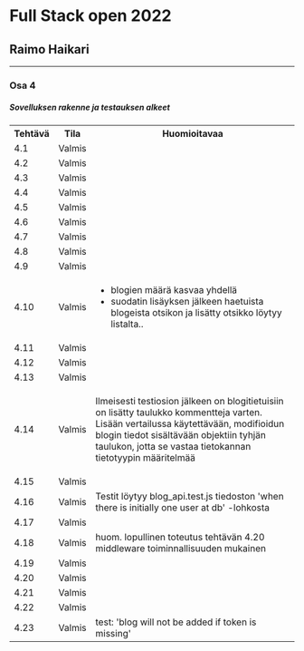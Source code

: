 # Full Stack open 2022
## Raimo Haikari

---

### Osa 4

##### Sovelluksen rakenne ja testauksen alkeet

<table>
  <tr>
    <th>Tehtävä</th>
    <th>Tila</th>
    <th>Huomioitavaa</th>
  </tr>
  <tr>
    <td>4.1</td>
    <td>Valmis</td>
    <td></td>
  </tr>
  <tr>
    <td>4.2</td>
    <td>Valmis</td>
    <td></td>
  </tr>
  <tr>
    <td>4.3</td>
    <td>Valmis</td>
    <td></td>
  </tr>
  <tr>
    <td>4.4</td>
    <td>Valmis</td>
    <td></td>
  </tr>
  <tr>
    <td>4.5</td>
    <td>Valmis</td>
    <td></td>
  </tr>
  <tr>
    <td>4.6</td>
    <td>Valmis</td>
    <td></td>
  </tr>
  <tr>
    <td>4.7</td>
    <td>Valmis</td>
    <td></td>
  </tr>
  <tr>
    <td>4.8</td>
    <td>Valmis</td>
    <td></td>
  </tr>
  <tr>
    <td>4.9</td>
    <td>Valmis</td>
    <td></td>
  </tr>
  <tr>
    <td>4.10</td>
    <td>Valmis</td>
    <td>
      <ul>
        <li>blogien määrä kasvaa yhdellä</li>
        <li>suodatin lisäyksen jälkeen haetuista blogeista otsikon ja lisätty otsikko löytyy listalta..</li>
      </ul>
    </td>
  </tr>
  <tr>
    <td>4.11</td>
    <td>Valmis</td>
    <td></td>
  </tr>
  <tr>
    <td>4.12</td>
    <td>Valmis</td>
    <td></td>
  </tr>
  <tr>
    <td>4.13</td>
    <td>Valmis</td>
    <td></td>
  </tr>
  <tr>
    <td>4.14</td>
    <td>Valmis</td>
    <td>
      <p>Ilmeisesti testiosion jälkeen on blogitietuisiin on lisätty taulukko kommentteja varten. Lisään vertailussa käytettävään, modifioidun blogin tiedot sisältävään objektiin tyhjän taulukon, jotta
      se vastaa tietokannan tietotyypin määritelmää</p>
    </td>
  </tr>
    <td>4.15</td>
    <td>Valmis</td>
    <td></td>
  </tr>
  <tr>
    <td>4.16</td>
    <td>Valmis</td>
    <td>Testit löytyy blog_api.test.js tiedoston 'when there is initially one user at db' -lohkosta</td>
  </tr>
  </tr>
    <td>4.17</td>
    <td>Valmis</td>
    <td></td>
  </tr>
  </tr>
    <td>4.18</td>
    <td>Valmis</td>
    <td>huom. lopullinen toteutus tehtävän 4.20 middleware toiminnallisuuden mukainen</td>
  </tr>
  </tr>
    <td>4.19</td>
    <td>Valmis</td>
    <td></td>
  </tr>
  </tr>
    <td>4.20</td>
    <td>Valmis</td>
    <td></td>
  </tr>
  </tr>
    <td>4.21</td>
    <td>Valmis</td>
    <td></td>
  </tr>
  </tr>
    <td>4.22</td>
    <td>Valmis</td>
    <td></td>
  </tr>
  </tr>
    <td>4.23</td>
    <td>Valmis</td>
    <td>test: 'blog will not be added if token is missing'</td>
  </tr>
</table>
